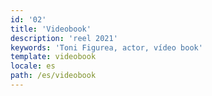 ```yaml
---
id: '02'
title: 'Videobook'
description: 'reel 2021'
keywords: 'Toni Figurea, actor, vídeo book'
template: videobook
locale: es
path: /es/videobook
---
```

